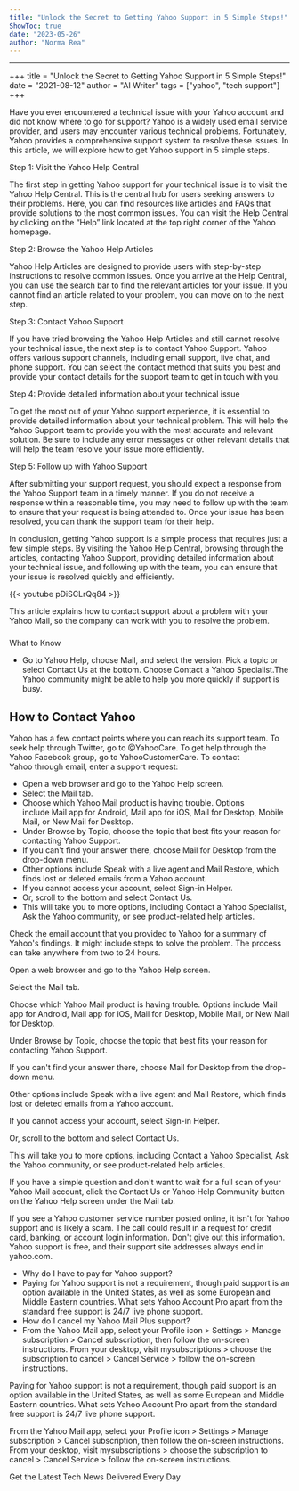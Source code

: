 ```yaml
---
title: "Unlock the Secret to Getting Yahoo Support in 5 Simple Steps!"
ShowToc: true 
date: "2023-05-26"
author: "Norma Rea"
---
```

*****
+++
title = "Unlock the Secret to Getting Yahoo Support in 5 Simple Steps!"
date = "2021-08-12"
author = "AI Writer"
tags = ["yahoo", "tech support"]
+++

Have you ever encountered a technical issue with your Yahoo account and did not know where to go for support? Yahoo is a widely used email service provider, and users may encounter various technical problems. Fortunately, Yahoo provides a comprehensive support system to resolve these issues. In this article, we will explore how to get Yahoo support in 5 simple steps.

Step 1: Visit the Yahoo Help Central

The first step in getting Yahoo support for your technical issue is to visit the Yahoo Help Central. This is the central hub for users seeking answers to their problems. Here, you can find resources like articles and FAQs that provide solutions to the most common issues. You can visit the Help Central by clicking on the “Help” link located at the top right corner of the Yahoo homepage.

Step 2: Browse the Yahoo Help Articles

Yahoo Help Articles are designed to provide users with step-by-step instructions to resolve common issues. Once you arrive at the Help Central, you can use the search bar to find the relevant articles for your issue. If you cannot find an article related to your problem, you can move on to the next step.

Step 3: Contact Yahoo Support

If you have tried browsing the Yahoo Help Articles and still cannot resolve your technical issue, the next step is to contact Yahoo Support. Yahoo offers various support channels, including email support, live chat, and phone support. You can select the contact method that suits you best and provide your contact details for the support team to get in touch with you.

Step 4: Provide detailed information about your technical issue

To get the most out of your Yahoo support experience, it is essential to provide detailed information about your technical problem. This will help the Yahoo Support team to provide you with the most accurate and relevant solution. Be sure to include any error messages or other relevant details that will help the team resolve your issue more efficiently.

Step 5: Follow up with Yahoo Support

After submitting your support request, you should expect a response from the Yahoo Support team in a timely manner. If you do not receive a response within a reasonable time, you may need to follow up with the team to ensure that your request is being attended to. Once your issue has been resolved, you can thank the support team for their help.

In conclusion, getting Yahoo support is a simple process that requires just a few simple steps. By visiting the Yahoo Help Central, browsing through the articles, contacting Yahoo Support, providing detailed information about your technical issue, and following up with the team, you can ensure that your issue is resolved quickly and efficiently.

{{< youtube pDiSCLrQq84 >}} 




This article explains how to contact support about a problem with your Yahoo Mail, so the company can work with you to resolve the problem.

 
### 
What to Know
 
- Go to Yahoo Help, choose Mail, and select the version. Pick a topic or select Contact Us at the bottom. Choose Contact a Yahoo Specialist.The Yahoo community might be able to help you more quickly if support is busy.

 
##   How to Contact Yahoo  
 

Yahoo has a few contact points where you can reach its support team. To seek help through Twitter, go to @YahooCare. To get help through the Yahoo Facebook group, go to YahooCustomerCare. To contact Yahoo through email, enter a support request:

 
- Open a web browser and go to the Yahoo Help screen.
 - Select the Mail tab.
 - Choose which Yahoo Mail product is having trouble. Options include Mail app for Android, Mail app for iOS, Mail for Desktop, Mobile Mail, or New Mail for Desktop.
 - Under Browse by Topic, choose the topic that best fits your reason for contacting Yahoo Support.
 - If you can't find your answer there, choose Mail for Desktop from the drop-down menu.
 - Other options include Speak with a live agent and Mail Restore, which finds lost or deleted emails from a Yahoo account.
 - If you cannot access your account, select Sign-in Helper.
 - Or, scroll to the bottom and select Contact Us.
 - This will take you to more options, including Contact a Yahoo Specialist, Ask the Yahoo community, or see product-related help articles.

 

Check the email account that you provided to Yahoo for a summary of Yahoo's findings. It might include steps to solve the problem. The process can take anywhere from two to 24 hours.

 

Open a web browser and go to the Yahoo Help screen.

 

Select the Mail tab.

 

Choose which Yahoo Mail product is having trouble. Options include Mail app for Android, Mail app for iOS, Mail for Desktop, Mobile Mail, or New Mail for Desktop.

 

Under Browse by Topic, choose the topic that best fits your reason for contacting Yahoo Support.

 

If you can't find your answer there, choose Mail for Desktop from the drop-down menu.

 

Other options include Speak with a live agent and Mail Restore, which finds lost or deleted emails from a Yahoo account.

 

If you cannot access your account, select Sign-in Helper.

 

Or, scroll to the bottom and select Contact Us.

 

This will take you to more options, including Contact a Yahoo Specialist, Ask the Yahoo community, or see product-related help articles.

 

If you have a simple question and don't want to wait for a full scan of your Yahoo Mail account, click the Contact Us or Yahoo Help Community button on the Yahoo Help screen under the Mail tab.

 
If you see a Yahoo customer service number posted online, it isn't for Yahoo support and is likely a scam. The call could result in a request for credit card, banking, or account login information. Don't give out this information. Yahoo support is free, and their support site addresses always end in yahoo.com.
 
- Why do I have to pay for Yahoo support?
 - Paying for Yahoo support is not a requirement, though paid support is an option available in the United States, as well as some European and Middle Eastern countries. What sets Yahoo Account Pro apart from the standard free support is 24/7 live phone support.
 - How do I cancel my Yahoo Mail Plus support?
 - From the Yahoo Mail app, select your Profile icon > Settings > Manage subscription > Cancel subscription, then follow the on-screen instructions. From your desktop, visit mysubscriptions > choose the subscription to cancel > Cancel Service > follow the on-screen instructions.

 
Paying for Yahoo support is not a requirement, though paid support is an option available in the United States, as well as some European and Middle Eastern countries. What sets Yahoo Account Pro apart from the standard free support is 24/7 live phone support.
 
From the Yahoo Mail app, select your Profile icon > Settings > Manage subscription > Cancel subscription, then follow the on-screen instructions. From your desktop, visit mysubscriptions > choose the subscription to cancel > Cancel Service > follow the on-screen instructions.
 

Get the Latest Tech News Delivered Every Day




